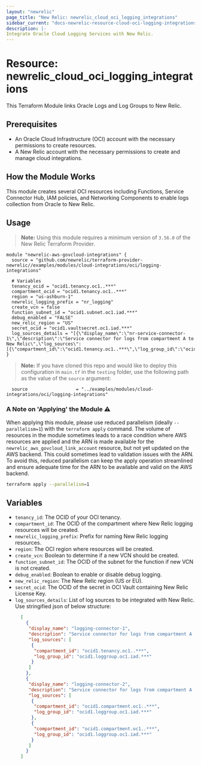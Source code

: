 ```yaml
---
layout: "newrelic"
page_title: "New Relic: newrelic_cloud_oci_logging_integrations"
sidebar_current: "docs-newrelic-resource-cloud-oci-logging-integrations"
description: |-
Integrate Oracle Cloud Logging Services with New Relic.
---
```


# Resource: newrelic\_cloud\_oci\_logging\_integrations

This Terraform Module links Oracle Logs and Log Groups to New Relic.

## Prerequisites

- An Oracle Cloud Infrastructure (OCI) account with the necessary permissions to create resources.
- A New Relic account with the necessary permissions to create and manage cloud integrations.

## How the Module Works

This module creates several OCI resources including Functions, Service Connector Hub, IAM policies, and Networking Components to enable logs collection from Oracle to New Relic.

## Usage

> **Note:** Using this module requires a minimum version of `3.56.0` of the New Relic Terraform Provider.

```hcl
module "newrelic-aws-govcloud-integrations" {
  source = "github.com/newrelic/terraform-provider-newrelic//examples/modules/cloud-integrations/oci/logging-integrations"

  # Variables
  tenancy_ocid = "ocid1.tenancy.oc1..***"
  compartment_ocid = "ocid1.tenancy.oc1..***"
  region = "us-ashburn-1"
  newrelic_logging_prefix = "nr_logging"
  create_vcn = false
  function_subnet_id = "ocid1.subnet.oc1.iad.***"
  debug_enabled = "FALSE"
  new_relic_region = "US"
  secret_ocid = "ocid1.vaultsecret.oc1.iad.***"
  log_sources_details = "[{\"display_name\":\"nr-service-connector-1\",\"description\":\"Service connector for logs from compartment A to New Relic\",\"log_sources\":[{\"compartment_id\":\"ocid1.tenancy.oc1..***\",\"log_group_id\":\"ocid1.loggroup.oc1.iad.***\"}]}]"
}
```

> **Note:** If you have cloned this repo and would like to deploy this configuration in `main.tf` in the `testing` folder, use the following path as the value of the `source` argument:

```hcl
  source                  = "../examples/modules/cloud-integrations/oci/logging-integrations"
```

### A Note on 'Applying' the Module :warning:

When applying this module, please use reduced parallelism (ideally `--parallelism=1`) with the `terraform apply` command. The volume of resources in the module sometimes leads to a race condition where AWS resources are applied and the ARN is made available for the `newrelic_aws_govcloud_link_account` resource, but not yet updated on the AWS backend. This could sometimes lead to validation issues with the ARN. To avoid this, reduced parallelism can keep the apply operation streamlined and ensure adequate time for the ARN to be available and valid on the AWS backend.

```sh
terraform apply --parallelism=1
```

## Variables
- `tenancy_id`: The OCID of your OCI tenancy.
- `compartment_id`: The OCID of the compartment where New Relic logging resources will be created.
- `newrelic_logging_prefix`: Prefix for naming New Relic logging resources.
- `region`: The OCI region where resources will be created.
- `create_vcn`: Boolean to determine if a new VCN should be created.
- `function_subnet_id`: The OCID of the subnet for the function if new VCN is not created.
- `debug_enabled`: Boolean to enable or disable debug logging.
- `new_relic_region`: The New Relic region (US or EU).
- `secret_ocid`: The OCID of the secret in OCI Vault containing New Relic License Key.
- `log_sources_details`: List of log sources to be integrated with New Relic. Use stringified json of below structure:
   ```json
     [
       {
        "display_name": "logging-connector-1",
        "description": "Service connector for logs from compartment A to New Relic",
        "log_sources": [
         {
          "compartment_id": "ocid1.tenancy.oc1..***",
          "log_group_id": "ocid1.loggroup.oc1.iad.***"
         }
        ]
       },
       {
        "display_name": "logging-connector-2",
        "description": "Service connector for logs from compartment A to New Relic",
        "log_sources": [
         {
          "compartment_id": "ocid1.compartment.oc1..***",
          "log_group_id": "ocid1.loggroup.oc1.iad.***"
         },
         {
          "compartment_id": "ocid1.compartment.oc1..***",
          "log_group_id": "ocid1.loggroup.oc1.iad.***"
         }
        ]
       }
     ]

   ```